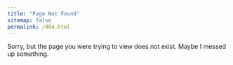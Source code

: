 ```yaml
---
title: "Page Not Found"
sitemap: false
permalink: /404.html
---
```


Sorry, but the page you were trying to view does not exist. Maybe I messed up something.

